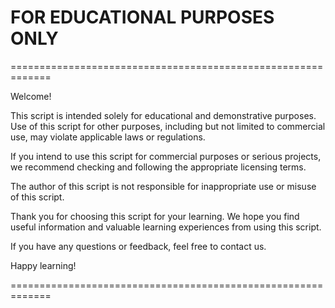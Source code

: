 # FOR EDUCATIONAL PURPOSES ONLY
=============================================================

Welcome!

This script is intended solely for educational and demonstrative purposes. Use of this script for other purposes, including but not limited to commercial use, may violate applicable laws or regulations.

If you intend to use this script for commercial purposes or serious projects, we recommend checking and following the appropriate licensing terms.

The author of this script is not responsible for inappropriate use or misuse of this script.

Thank you for choosing this script for your learning. We hope you find useful information and valuable learning experiences from using this script.

If you have any questions or feedback, feel free to contact us.

Happy learning!

=============================================================

